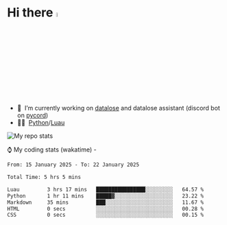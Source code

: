 # Hi there <img src="https://media.giphy.com/media/hvRJCLFzcasrR4ia7z/giphy.gif" width="5%"></a>
- 🥽 &nbsp;I’m currently working on [datalose](https://www.roblox.com/games/16971245917) and datalose assistant (discord bot on [pycord](https://github.com/Pycord-Development/pycord))
- 👨‍💻 &nbsp;[Python](https://python.org)/[Luau](https://luau.org)

<img alt="My repo stats" src="https://github-readme-stats.vercel.app/api?username=FrostX-Official&show_icons=true&theme=radical">

⌚ My coding stats (wakatime) -

<!--START_SECTION:waka-->

```txt
From: 15 January 2025 - To: 22 January 2025

Total Time: 5 hrs 5 mins

Luau         3 hrs 17 mins   ████████████████░░░░░░░░░   64.57 %
Python       1 hr 11 mins    █████▓░░░░░░░░░░░░░░░░░░░   23.22 %
Markdown     35 mins         ███░░░░░░░░░░░░░░░░░░░░░░   11.67 %
HTML         0 secs          ░░░░░░░░░░░░░░░░░░░░░░░░░   00.28 %
CSS          0 secs          ░░░░░░░░░░░░░░░░░░░░░░░░░   00.15 %
```

<!--END_SECTION:waka-->
